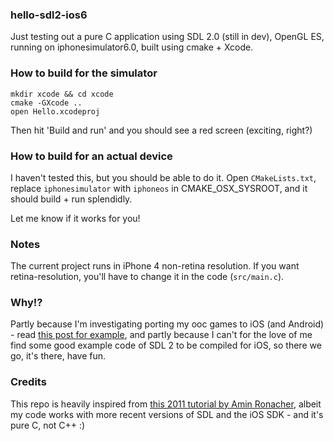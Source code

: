 ### hello-sdl2-ios6

Just testing out a pure C application using SDL 2.0 (still in dev),
OpenGL ES, running on iphonesimulator6.0, built using cmake + Xcode.

### How to build for the simulator

```
mkdir xcode && cd xcode
cmake -GXcode ..
open Hello.xcodeproj
```

Then hit 'Build and run' and you should see a red screen (exciting, right?)

### How to build for an actual device

I haven't tested this, but you should be able to do it.
Open `CMakeLists.txt`, replace `iphonesimulator` with `iphoneos`
in CMAKE_OSX_SYSROOT, and it should build + run splendidly.

Let me know if it works for you!

### Notes

The current project runs in iPhone 4 non-retina resolution.
If you want retina-resolution, you'll have to change it in
the code (`src/main.c`).

### Why!?

Partly because I'm investigating porting my ooc games to
iOS (and Android) - read [this post for example](https://amos.me/blog/2013/braindump),
and partly because I can't for the love of me find some
good example code of SDL 2 to be compiled for iOS, so there
we go, it's there, have fun.

### Credits

This repo is heavily inspired from [this 2011 tutorial by Amin Ronacher](http://immersedcode.org/2011/4/25/sdl-on-ios/), albeit my code works with more recent
versions of SDL and the iOS SDK - and it's pure C, not C++ :)

